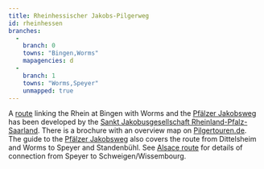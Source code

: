 ```yaml
---
title: Rheinhessischer Jakobs-Pilgerweg
id: rheinhessen
branches:
  -
    branch: 0
    towns: "Bingen,Worms"
    mapagencies: d
  -
    branch: 1
    towns: "Worms,Speyer"
    unmapped: true
---
```


A [route][0] linking the Rhein at Bingen with Worms and the [Pfälzer Jakobsweg][1] has been developed by the [Sankt Jakobusgesellschaft Rheinland-Pfalz-Saarland][2]. There is a brochure with an overview map on [Pilgertouren.de][3].  
The guide to the [Pfälzer Jakobsweg][1] also covers the route from Dittelsheim and Worms to Speyer and Standenbühl. See [Alsace route][4] for details of connection from Speyer to Schweigen/Wissembourg.

[0]: http://www.jakobsweg-rheinhessen.de/
[1]: pfalz.html
[2]: http://www.jakobusgesellschaft.eu/
[3]: http://www.pilgertouren.de
[4]: strasbourg.html